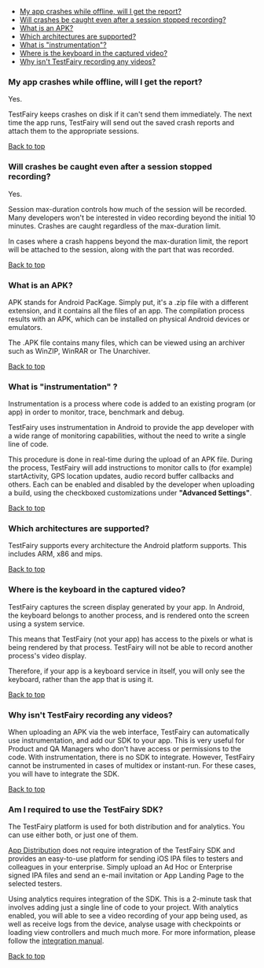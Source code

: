 <a name="top"></a>

* [My app crashes while offline, will I get the report?](#crashes-offline)
* [Will crashes be caught even after a session stopped recording?](#crashes-after-stop)
* [What is an APK?](#what-is-apk)
* [Which architectures are supported?](#android-archs)
* [What is "instrumentation"?](#what-is-instrumentation)
* [Where is the keyboard in the captured video?](#android-keyboard)
* [Why isn't TestFairy recording any videos?](#android-no-videos)

### <a name="crashes-offline"></a>My app crashes while offline, will I get the report?

Yes.

TestFairy keeps crashes on disk if it can't send them immediately. The next time the app runs, TestFairy will send out the saved crash reports and attach them to the appropriate sessions.

[Back to top](#top)

### <a name="crashes-after-stop"></a>Will crashes be caught even after a session stopped recording?

Yes.

Session max-duration controls how much of the session will be recorded. Many developers won't be interested in video recording beyond the initial 10 minutes. Crashes are caught regardless of the max-duration limit.

In cases where a crash happens beyond the max-duration limit, the report will be attached to the session, along with the part that was recorded.

[Back to top](#top)

### <a name="what-is-apk"></a>What is an APK?

APK stands for Android PacKage. Simply put, it's a .zip file with a different extension, and it contains all the files of an app. The compilation process results with an APK, which can be installed on physical Android devices or emulators.

The .APK file contains many files, which can be viewed using an archiver such as WinZIP, WinRAR or The Unarchiver.

[Back to top](#top)

### <a name="what-is-instrumentation"></a>What is "instrumentation" ?

Instrumentation is a process where code is added to an existing program (or app) in order to monitor, trace, benchmark and debug.

TestFairy uses instrumentation in Android to provide the app developer with a wide range of monitoring capabilities, without the need to write a single line of code.

This procedure is done in real-time during the upload of an APK file. During the process, TestFairy will add instructions to monitor calls to (for example) startActivity, GPS location updates, audio record buffer callbacks and others. Each can be enabled and disabled by the developer when uploading a build, using the checkboxed customizations under **"Advanced Settings"**.

[Back to top](#top)

### <a name="android-archs"></a>Which architectures are supported?

TestFairy supports every architecture the Android platform supports. This includes ARM, x86 and mips.

[Back to top](#top)

### <a name="android-keyboard"></a>Where is the keyboard in the captured video?

TestFairy captures the screen display generated by your app. In Android, the keyboard belongs to another process, and is rendered onto the screen using a system service.

This means that TestFairy (not your app) has access to the pixels or what is being rendered by that process. TestFairy will not be able to record another process's video display.

Therefore, if your app is a keyboard service in itself, you will only see the keyboard, rather than the app that is using it.

[Back to top](#top)

### <a name="android-no-videos"></a>Why isn't TestFairy recording any videos?

When uploading an APK via the web interface, TestFairy can automatically use instrumentation, and add our SDK to your app. This is very useful for Product and QA Managers who don't have access or permissions to the code. With instrumentation, there is no SDK to integrate. However, TestFairy cannot be instrumented in cases of multidex or instant-run. For these cases, you will have to integrate the SDK.

[Back to top](#top)

### <a name="ios-sdk-required"></a>Am I required to use the TestFairy SDK?

The TestFairy platform is used for both distribution and for analytics. You can use either both, or just one of them.

[App Distribution](https://docs.testfairy.com/Getting_Started/How_To_Invite_Testers.html) does not require integration of the TestFairy SDK and provides an easy-to-use platform for sending iOS IPA files to testers and colleagues in your enterprise. Simply upload an Ad Hoc or Enterprise signed IPA files and send an e-mail invitation or App Landing Page to the selected testers.

Using analytics requires integration of the SDK. This is a 2-minute task that involves adding just a single line of code to your project. With analytics enabled, you will able to see a video recording of your app being used, as well as receive logs from the device, analyse usage with checkpoints or loading view controllers and much much more. For more information, please follow the [integration manual](https://docs.testfairy.com/Android/Integrating_Android_SDK.html).

[Back to top](#top)
